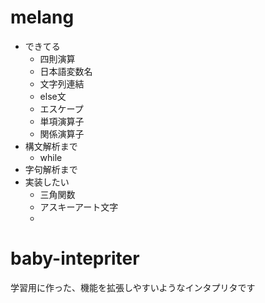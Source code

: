 # melang

- できてる
  - 四則演算
  - 日本語変数名
  - 文字列連結
  - else文
  - エスケープ
  - 単項演算子
  - 関係演算子
- 構文解析まで
  - while
- 字句解析まで
- 実装したい
  - 三角関数
  - アスキーアート文字
  - 


# baby-intepriter
学習用に作った、機能を拡張しやすいようなインタプリタです
